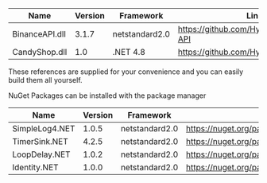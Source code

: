 |Name                    | Version |Framework       |Link                                           |
|------------------------|---------|----------------|-----------------------------------------------|
| BinanceAPI.dll         | 3.1.7   | netstandard2.0 |https://github.com/HypsyNZ/Binance-API         |
| CandyShop.dll          | 1.0     | .NET       4.8 |https://github.com/HypsyNZ/CandyShop           |

These references are supplied for your convenience and you can easily build them all yourself.

NuGet Packages can be installed with the package manager

|Name                    | Version |Framework       |Link                                           |
|------------------------|---------|----------------|-----------------------------------------------|
| SimpleLog4.NET		 | 1.0.5   | netstandard2.0 |https://nuget.org/packages/SimpleLog4.NET      |
| TimerSink.NET	         | 4.2.5   | netstandard2.0 |https://nuget.org/packages/TimerSink.NET       |
| LoopDelay.NET          | 1.0.2   | netstandard2.0 |https://nuget.org/packages/LoopDelay.NET       |
| Identity.NET           | 1.0.0   | netstandard2.0 |https://nuget.org/packages/Identity.NET        |
